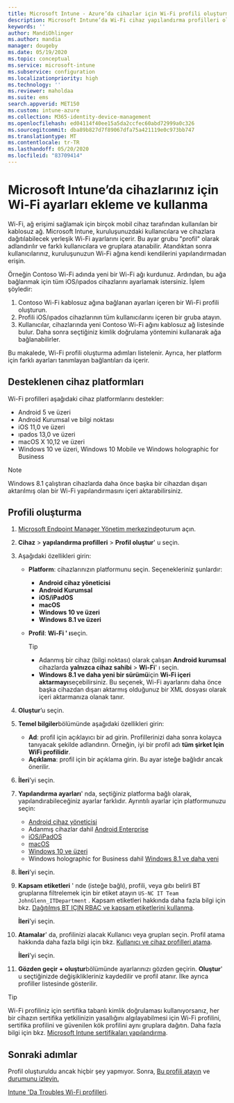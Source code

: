 ```yaml
---
title: Microsoft Intune - Azure’da cihazlar için Wi-Fi profili oluşturma | Microsoft Docs
description: Microsoft Intune’da Wi-Fi cihaz yapılandırma profilleri oluşturmak için adımları inceleyin. Android Cihaz Yöneticisi, Android kurumsal, Android bilgi noktası, iOS, Idos, macOS, Windows 10 ve üzeri ve Windows holographic for Business için Profiller oluşturun. Bu profilleri kullanarak sertifika kullanmak için bir Wi-Fi bağlantısı oluşturmak, EAP türü seçmek, kimlik doğrulama yöntemi seçmek, proxy etkinleştirmek gibi pek çok şey yapabilirsiniz.
keywords: ''
author: MandiOhlinger
ms.author: mandia
manager: dougeby
ms.date: 05/19/2020
ms.topic: conceptual
ms.service: microsoft-intune
ms.subservice: configuration
ms.localizationpriority: high
ms.technology: ''
ms.reviewer: maholdaa
ms.suite: ems
search.appverid: MET150
ms.custom: intune-azure
ms.collection: M365-identity-device-management
ms.openlocfilehash: ed04114f40ee15a5da2ccfec60abd72999a0c326
ms.sourcegitcommit: dba89b827d7f89067dfa75a421119e0c973bb747
ms.translationtype: MT
ms.contentlocale: tr-TR
ms.lasthandoff: 05/20/2020
ms.locfileid: "83709414"
---
```

# <a name="add-and-use-wi-fi-settings-on-your-devices-in-microsoft-intune"></a>Microsoft Intune’da cihazlarınız için Wi-Fi ayarları ekleme ve kullanma

Wi-Fi, ağ erişimi sağlamak için birçok mobil cihaz tarafından kullanılan bir kablosuz ağ. Microsoft Intune, kuruluşunuzdaki kullanıcılara ve cihazlara dağıtılabilecek yerleşik Wi-Fi ayarlarını içerir. Bu ayar grubu "profil" olarak adlandırılır ve farklı kullanıcılara ve gruplara atanabilir. Atandıktan sonra kullanıcılarınız, kuruluşunuzun Wi-Fi ağına kendi kendilerini yapılandırmadan erişin.

Örneğin Contoso Wi-Fi adında yeni bir Wi-Fi ağı kurdunuz. Ardından, bu ağa bağlanmak için tüm iOS/ıpados cihazlarını ayarlamak istersiniz. İşlem şöyledir:

1. Contoso Wi-Fi kablosuz ağına bağlanan ayarları içeren bir Wi-Fi profili oluşturun.
2. Profili iOS/ıpados cihazlarının tüm kullanıcılarını içeren bir gruba atayın.
3. Kullanıcılar, cihazlarında yeni Contoso Wi-Fi ağını kablosuz ağ listesinde bulur. Daha sonra seçtiğiniz kimlik doğrulama yöntemini kullanarak ağa bağlanabilirler.

Bu makalede, Wi-Fi profili oluşturma adımları listelenir. Ayrıca, her platform için farklı ayarları tanımlayan bağlantıları da içerir.

## <a name="supported-device-platforms"></a>Desteklenen cihaz platformları

Wi-Fi profilleri aşağıdaki cihaz platformlarını destekler:

- Android 5 ve üzeri
- Android Kurumsal ve bilgi noktası
- iOS 11,0 ve üzeri
- ıpados 13,0 ve üzeri
- macOS X 10,12 ve üzeri
- Windows 10 ve üzeri, Windows 10 Mobile ve Windows holographic for Business

> [!NOTE]
> Windows 8.1 çalıştıran cihazlarda daha önce başka bir cihazdan dışarı aktarılmış olan bir Wi-Fi yapılandırmasını içeri aktarabilirsiniz.

## <a name="create-the-profile"></a>Profili oluşturma

1. [Microsoft Endpoint Manager Yönetim merkezinde](https://go.microsoft.com/fwlink/?linkid=2109431)oturum açın.
2. **Cihaz**  >  **yapılandırma profilleri**  >  **Profil oluştur**' u seçin.
3. Aşağıdaki özellikleri girin:

    - **Platform**: cihazlarınızın platformunu seçin. Seçenekleriniz şunlardır:

      - **Android cihaz yöneticisi**
      - **Android Kurumsal**
      - **iOS/iPadOS**
      - **macOS**
      - **Windows 10 ve üzeri**
      - **Windows 8.1 ve üzeri**

    - **Profil**: **Wi-Fi ' ı**seçin.

      > [!TIP]
      >
      > - Adanmış bir cihaz (bilgi noktası) olarak çalışan **Android kurumsal** cihazlarda **yalnızca cihaz sahibi**  >  **Wi-Fi**' ı seçin.
      > - **Windows 8.1 ve daha yeni bir sürümü**için **Wi-Fi içeri aktarmayı**seçebilirsiniz. Bu seçenek, Wi-Fi ayarlarını daha önce başka cihazdan dışarı aktarmış olduğunuz bir XML dosyası olarak içeri aktarmanıza olanak tanır.

4. **Oluştur**’u seçin.
5. **Temel bilgiler**bölümünde aşağıdaki özellikleri girin:

    - **Ad**: profil için açıklayıcı bir ad girin. Profillerinizi daha sonra kolayca tanıyacak şekilde adlandırın. Örneğin, iyi bir profil adı **tüm şirket Için WiFi profilidir**.
    - **Açıklama**: profil için bir açıklama girin. Bu ayar isteğe bağlıdır ancak önerilir.

6. **İleri**’yi seçin.
7. **Yapılandırma ayarları**' nda, seçtiğiniz platforma bağlı olarak, yapılandırabileceğiniz ayarlar farklıdır. Ayrıntılı ayarlar için platformunuzu seçin:

    - [Android cihaz yöneticisi](wi-fi-settings-android.md)
    - Adanmış cihazlar dahil [Android Enterprise](wi-fi-settings-android-enterprise.md)
    - [iOS/iPadOS](wi-fi-settings-ios.md)
    - [macOS](wi-fi-settings-macos.md)
    - [Windows 10 ve üzeri](wi-fi-settings-windows.md)
    - Windows holographic for Business dahil [Windows 8.1 ve daha yeni](wi-fi-settings-import-windows-8-1.md)

8. **İleri**’yi seçin.
9. **Kapsam etiketleri** ' nde (isteğe bağlı), profili, veya gıbı belirli BT gruplarına filtrelemek için bir etiket atayın `US-NC IT Team` `JohnGlenn_ITDepartment` . Kapsam etiketleri hakkında daha fazla bilgi için bkz. [Dağıtılmış BT IÇIN RBAC ve kapsam etiketlerini kullanma](../fundamentals/scope-tags.md).

    **İleri**’yi seçin.

10. **Atamalar**' da, profilinizi alacak Kullanıcı veya grupları seçin. Profil atama hakkında daha fazla bilgi için bkz. [Kullanıcı ve cihaz profilleri atama](device-profile-assign.md).

    **İleri**’yi seçin.

11. **Gözden geçir + oluştur**bölümünde ayarlarınızı gözden geçirin. **Oluştur**' u seçtiğinizde değişiklikleriniz kaydedilir ve profil atanır. İlke ayrıca profiller listesinde gösterilir.

> [!TIP]
> Wi-Fi profiliniz için sertifika tabanlı kimlik doğrulaması kullanıyorsanız, her bir cihazın sertifika yetkilinizin yasallığını algılayabilmesi için Wi-Fi profilini, sertifika profilini ve güvenilen kök profilini aynı gruplara dağıtın.  Daha fazla bilgi için bkz. [Microsoft Intune sertifikaları yapılandırma](../protect/certificates-configure.md).


## <a name="next-steps"></a>Sonraki adımlar

Profil oluşturuldu ancak hiçbir şey yapmıyor. Sonra, [Bu profili atayın](device-profile-assign.md) ve [durumunu izleyin.](device-profile-monitor.md)

[Intune 'Da Troubles Wi-Fi profilleri](troubleshoot-wi-fi-profiles.md).
